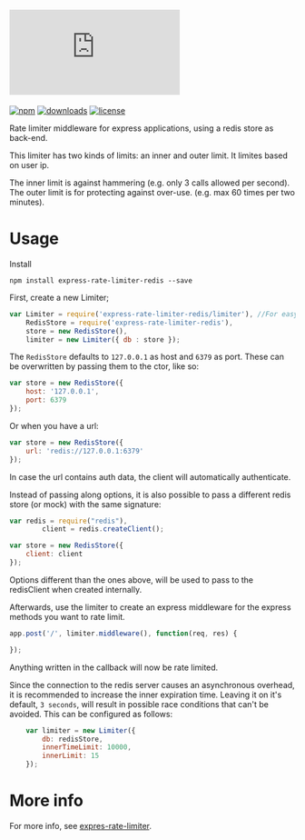 [![Express Rate Limiter - Redis](http://img.dafont.com/preview.php?text=Express+Rate+Limiter+Redis&ttf=squared_display0&ext=1&size=64&psize=m&y=53)](https://github.com/StevenThuriot/express-rate-limiter-redis)
====================

[![npm](https://img.shields.io/npm/v/express-rate-limiter-redis.svg?style=flat-square)](https://www.npmjs.org/package/express-rate-limiter-redis) [![downloads](https://img.shields.io/npm/dm/express-rate-limiter-redis.svg?style=flat-square)](https://www.npmjs.org/package/express-rate-limiter-redis) [![license](https://img.shields.io/badge/license-Apache%202.0-brightgreen.svg?style=flat-square)](https://www.npmjs.org/package/express-rate-limiter-redis)

Rate limiter middleware for express applications, using a redis store as back-end.

This limiter has two kinds of limits: an inner and outer limit. It limites based on user ip.

The inner limit is against hammering (e.g. only 3 calls allowed per second). The outer limit is for protecting against over-use. (e.g. max 60 times per two minutes).

# Usage

Install

```
npm install express-rate-limiter-redis --save
```

First, create a new Limiter;

```javascript
var Limiter = require('express-rate-limiter-redis/limiter'), //For easy usage, this redirects to express-rate-limiter (The main module)
    RedisStore = require('express-rate-limiter-redis'),
    store = new RedisStore(),
    limiter = new Limiter({ db : store });
```

The `RedisStore` defaults to `127.0.0.1` as host and `6379` as port. These can be overwritten by passing them to the ctor, like so:

```javascript
var store = new RedisStore({
    host: '127.0.0.1',
    port: 6379
});
```

Or when you have a url:

```javascript
var store = new RedisStore({
    url: 'redis://127.0.0.1:6379'
});
```

In case the url contains auth data, the client will automatically authenticate.

Instead of passing along options, it is also possible to pass a different redis store (or mock) with the same signature:

```javascript
var redis = require("redis"),
        client = redis.createClient();

var store = new RedisStore({
    client: client
});
```

Options different than the ones above, will be used to pass to the redisClient when created internally.

Afterwards, use the limiter to create an express middleware for the express methods you want to rate limit.

```javascript
app.post('/', limiter.middleware(), function(req, res) {   

});
```

Anything written in the callback will now be rate limited.

Since the connection to the redis server causes an asynchronous overhead, it is recommended to increase the inner expiration time. Leaving it on it's default, `3 seconds`, will result in possible race conditions that can't be avoided. This can be configured as follows:

```javascript
    var limiter = new Limiter({
        db: redisStore,
        innerTimeLimit: 10000,
        innerLimit: 15
    });
```


# More info
For more info, see [expres-rate-limiter](https://github.com/StevenThuriot/express-rate-limiter).
